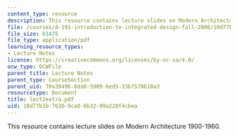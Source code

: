 ```yaml
---
content_type: resource
description: This resource contains lecture slides on Modern Architecture 1900-1960.
file: /courses/4-191-introduction-to-integrated-design-fall-2006/10d77b1b76309ca00b3299a220f4cbea_lect2extra.pdf
file_size: 61475
file_type: application/pdf
learning_resource_types:
- Lecture Notes
license: https://creativecommons.org/licenses/by-nc-sa/4.0/
ocw_type: OCWFile
parent_title: Lecture Notes
parent_type: CourseSection
parent_uid: 70a39496-8da0-5909-6ed5-33b7578618a3
resourcetype: Document
title: lect2extra.pdf
uid: 10d77b1b-7630-9ca0-0b32-99a220f4cbea
---
```

This resource contains lecture slides on Modern Architecture 1900-1960.